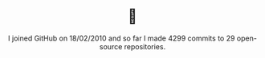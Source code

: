 <h1 align="center">👋</h1>

<p align="center">
  I joined GitHub on 18/02/2010 and so far I made 4299 commits to 29 open-source repositories.
</p>
